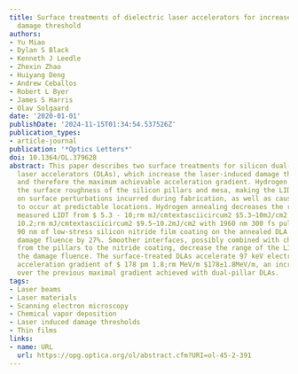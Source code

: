 ```yaml
---
title: Surface treatments of dielectric laser accelerators for increased laser-induced
  damage threshold
authors:
- Yu Miao
- Dylan S Black
- Kenneth J Leedle
- Zhexin Zhao
- Huiyang Deng
- Andrew Ceballos
- Robert L Byer
- James S Harris
- Olav Solgaard
date: '2020-01-01'
publishDate: '2024-11-15T01:34:54.537526Z'
publication_types:
- article-journal
publication: '*Optics Letters*'
doi: 10.1364/OL.379628
abstract: This paper describes two surface treatments for silicon dual-pillar dielectric
  laser accelerators (DLAs), which increase the laser-induced damage threshold (LIDT)
  and therefore the maximum achievable acceleration gradient. Hydrogen annealing reduces
  the surface roughness of the silicon pillars and mesa, making the LIDT less dependent
  on surface perturbations incurred during fabrication, as well as causing damage
  to occur at predictable locations. Hydrogen annealing decreases the range of the
  measured LIDT from $ 5.3 - 10;rm mJ/cmtextasciicircum2 $5.3−10mJ/cm2 to $ 9.5 -
  10.2;rm mJ/cmtextasciicircum2 $9.5−10.2mJ/cm2 with 1960 nm 300 fs pulses. Additionally,
  90 nm of low-stress silicon nitride film coating on the annealed DLA improves the
  damage fluence by 27%. Smoother interfaces, possibly combined with charge transfer
  from the pillars to the nitride coating, decrease the range of the LIDT and increase
  the damage fluence. The surface-treated DLAs accelerate 97 keV electrons with an
  acceleration gradient of $ 178 pm 1.8;rm MeV/m $178±1.8MeV/m, an increase of 11%
  over the previous maximal gradient achieved with dual-pillar DLAs.
tags:
- Laser beams
- Laser materials
- Scanning electron microscopy
- Chemical vapor deposition
- Laser induced damage thresholds
- Thin films
links:
- name: URL
  url: https://opg.optica.org/ol/abstract.cfm?URI=ol-45-2-391
---
```

